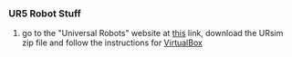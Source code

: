 ### UR5 Robot Stuff

1.  go to the "Universal Robots" website at [this](https://www.universal-robots.com/download/software-cb-series/simulator-non-linux/offline-simulator-cb-series-non-linux-ursim-3143/) link, download the URsim zip file and follow the instructions for [VirtualBox](https://www.virtualbox.org/wiki/Downloads)
